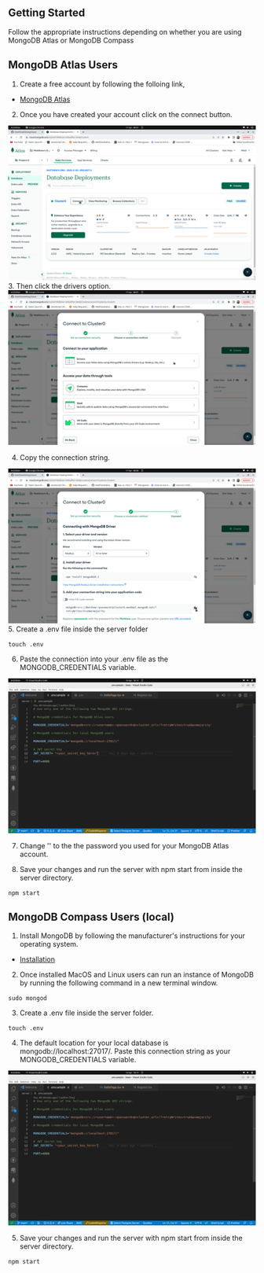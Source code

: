 ## Getting Started

Follow the appropriate instructions depending on whether you are using MongoDB Atlas or MongoDB Compass



## MongoDB Atlas Users

1. Create a free account by following the folloing link,

* [MongoDB Atlas](https://www.mongodb.com/atlas/database)

2. Once you have created your account click on the connect button.

<img src=".././images/image6.png" alt="Screenshot 6">
3. Then click the drivers option. 
<img src=".././images/image7.png" alt="Screenshot 7">

4. Copy the connection string. 

<img src=".././images/image8.png" alt="Screenshot 8">
5. Create a .env file inside the server folder
 
```
touch .env
```

6. Paste the connection into your .env file as the MONGODB_CREDENTIALS variable. 

<img src=".././images/image5.png" alt="Screenshot 5">

7. Change '<password>' to the the password you used for your MongoDB Atlas account. 
  
8. Save your changes and run the server with npm start from inside the server directory. 
  ```
  npm start
  ```



## MongoDB Compass Users (local)
  
 
  
1. Install MongoDB by following the manufacturer's instructions for your operating system. 
  
  * [Installation](https://www.mongodb.com/docs/manual/administration/install-community/)
  
2. Once installed MacOS and Linux users can run an instance of MongoDB by running the following command in a new terminal window.
  
  ```
  sudo mongod
  ```
  
3. Create a .env file inside the server folder.
 
```
touch .env
```
4. The default location for your local database is mongodb://localhost:27017/. Paste this connection string as your MONGODB_CREDENTIALS variable.
  
  
<img src=".././images/image5.png" alt="Screenshot 5">
  
5. Save your changes and run the server with npm start from inside the server directory. 
  ```
  npm start
  ```


